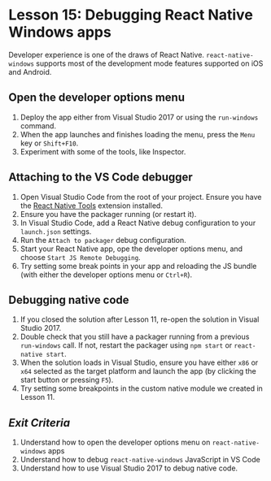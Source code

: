 # Lesson 15: Debugging React Native Windows apps

Developer experience is one of the draws of React Native. `react-native-windows` supports most of the development mode features supported on iOS and Android.

## Open the developer options menu

1. Deploy the app either from Visual Studio 2017 or using the `run-windows` command.
2. When the app launches and finishes loading the menu, press the `Menu` key or `Shift+F10`.
3. Experiment with some of the tools, like Inspector.

## Attaching to the VS Code debugger

1. Open Visual Studio Code from the root of your project. Ensure you have the [React Native Tools](https://github.com/Microsoft/vscode-react-native) extension installed.
2. Ensure you have the packager running (or restart it).
3. In Visual Studio Code, add a React Native debug configuration to your `launch.json` settings.
4. Run the `Attach to packager` debug configuration.
5. Start your React Native app, ope the developer options menu, and choose `Start JS Remote Debugging`.
6. Try setting some break points in your app and reloading the JS bundle (with either the developer options menu or `Ctrl+R`). 

## Debugging native code

1. If you closed the solution after Lesson 11, re-open the solution in Visual Studio 2017.
2. Double check that you still have a packager running from a previous `run-windows` call. If not, restart the packager using `npm start` or `react-native start`.
3. When the solution loads in Visual Studio, ensure you have either `x86` or `x64` selected as the target platform and launch the app (by clicking the start button or pressing `F5`).
4. Try setting some breakpoints in the custom native module we created in Lesson 11.

## _Exit Criteria_
1. Understand how to open the developer options menu on `react-native-windows` apps
2. Understand how to debug `react-native-windows` JavaScript in VS Code
3. Understand how to use Visual Studio 2017 to debug native code.
